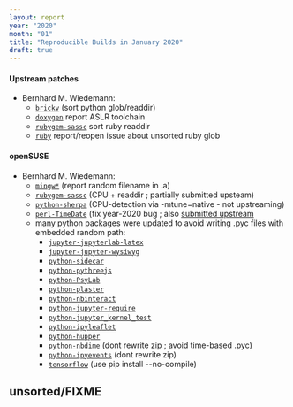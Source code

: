 ```yaml
---
layout: report
year: "2020"
month: "01"
title: "Reproducible Builds in January 2020"
draft: true
---
```


#### Upstream patches

* Bernhard M. Wiedemann:
    * [`brickv`](https://github.com/Tinkerforge/brickv/pull/23) (sort python glob/readdir)
    * [`doxygen`](https://github.com/oxygen/doxygen/issues/7474) report ASLR toolchain
    * [`rubygem-sassc`](https://github.com/sass/sassc-ruby/pull/178) sort ruby readdir
    * [`ruby`](https://bugs.ruby-lang.org/issues/8709) report/reopen issue about unsorted ruby glob

#### openSUSE
* Bernhard M. Wiedemann:
    * [`mingw*`](https://bugzilla.opensuse.org/show_bug.cgi?id=1160672) (report random filename in .a)
    * [`rubygem-sassc`](https://build.opensuse.org/request/show/763080) (CPU + readdir ; partially submitted upsteam)
    * [`python-sherpa`](https://build.opensuse.org/request/show/760838) (CPU-detection via -mtune=native - not upstreaming)
    * [`perl-TimeDate`](https://build.opensuse.org/request/show/762957) (fix year-2020 bug ; also [submitted upstream](https://rt.cpan.org/Public/Bug/Display.html?id=124509)
    * many python packages were updated to avoid writing .pyc files with embedded random path:
        * [`jupyter-jupyterlab-latex`](https://build.opensuse.org/request/show/763683)
        * [`jupyter-jupyter-wysiwyg`](https://build.opensuse.org/request/show/763685)
        * [`python-sidecar`](https://build.opensuse.org/request/show/763257)
        * [`python-pythreejs`](https://build.opensuse.org/request/show/763259)
        * [`python-PsyLab`](https://build.opensuse.org/request/show/763260)
        * [`python-plaster`](https://build.opensuse.org/request/show/763261)
        * [`python-nbinteract`](https://build.opensuse.org/request/show/763263)
        * [`python-jupyter-require`](https://build.opensuse.org/request/show/763266)
        * [`python-jupyter_kernel_test`](https://build.opensuse.org/request/show/763282)
        * [`python-ipyleaflet`](https://build.opensuse.org/request/show/763285)
        * [`python-hupper`](https://build.opensuse.org/request/show/763287)
        * [`python-nbdime`](https://build.opensuse.org/request/show/763281) (dont rewrite zip ; avoid time-based .pyc)
        * [`python-ipyevents`](https://build.opensuse.org/request/show/763292) (dont rewrite zip)
        * [`tensorflow`](https://build.opensuse.org/request/show/763522) (use pip install --no-compile)

## unsorted/FIXME

